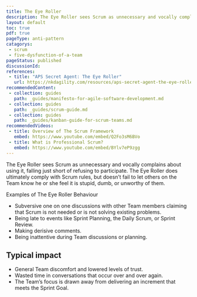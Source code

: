 ```yaml
---
title: The Eye Roller
description: The Eye Roller sees Scrum as unnecessary and vocally complains about using it, falling just short of refusing to participate.
layout: default
toc: true
pdf: true
pageType: anti-pattern
catagorys: 
 - scrum
 - five-dysfunction-of-a-team
pageStatus: published
discussionId: 
references:
 - title: "APS Secret Agent: The Eye Roller"
   url: https://nkdagility.com/resources/aps-secret-agent-the-eye-roller/
recommendedContent:
 - collection: guides
   path: _guides/manifesto-for-agile-software-development.md
 - collection: guides
   path: _guides/scrum-guide.md
 - collection: guides
   path: _guides/kanban-guide-for-scrum-teams.md
recommendedVideos:
 - title: Overview of The Scrum Framework
   embed: https://www.youtube.com/embed/Q2Fo3sM6BVo
 - title: What is Professional Scrum?
   embed: https://www.youtube.com/embed/BYlv7eP9zgg
---
```


The Eye Roller sees Scrum as unnecessary and vocally complains about using it, falling just short of refusing to participate. The Eye Roller does ultimately comply with Scrum rules, but doesn’t fail to let others on the Team know he or she feel it is stupid, dumb, or unworthy of them.

Examples of The Eye Roller Behaviour

- Subversive one on one discussions with other Team members claiming that Scrum is not needed or is not solving existing problems.
- Being late to events like Sprint Planning, the Daily Scrum, or Sprint Review.
- Making derisive comments.
- Being inattentive during Team discussions or planning.

## Typical impact

- General Team discomfort and lowered levels of trust.
- Wasted time in conversations that occur over and over again.
- The Team’s focus is drawn away from delivering an increment that meets the Sprint Goal.

